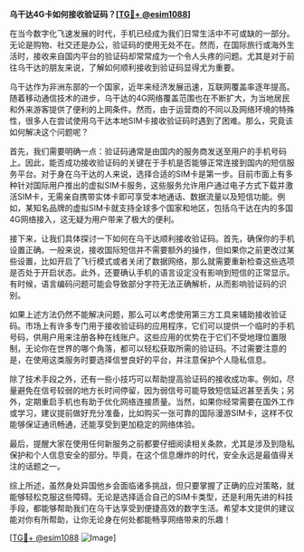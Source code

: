 **乌干达4G卡如何接收验证码？[[TG💪+ @esim1088](https://t.me/s/esim1088)]**

在当今数字化飞速发展的时代，手机已经成为我们日常生活中不可或缺的一部分。无论是购物、社交还是办公，验证码的使用无处不在。然而，在国际旅行或海外生活时，接收来自国内平台的验证码却常常成为一个令人头疼的问题。尤其是对于前往乌干达的朋友来说，了解如何顺利接收到验证码显得尤为重要。

乌干达作为非洲东部的一个国家，近年来经济发展迅速，互联网覆盖率逐年提高。随着移动通信技术的进步，乌干达的4G网络覆盖范围也在不断扩大，为当地居民和外来游客提供了便利的上网条件。然而，由于运营商的不同以及网络环境的特殊性，很多人在尝试使用乌干达本地SIM卡接收验证码时遇到了困难。那么，究竟该如何解决这个问题呢？

首先，我们需要明确一点：验证码通常是由国内的服务商发送至用户的手机号码上。因此，能否成功接收验证码的关键在于手机是否能够正常连接到国内的短信服务平台。对于身在乌干达的人来说，选择合适的SIM卡是第一步。目前市面上有多种针对国际用户推出的虚拟SIM卡服务，这些服务允许用户通过电子方式下载并激活SIM卡，无需亲自携带实体卡即可享受本地通话、数据流量以及短信功能。例如，某知名品牌的虚拟SIM卡就支持全球多个国家和地区，包括乌干达在内的多国4G网络接入，这无疑为用户带来了极大的便利。

接下来，让我们具体探讨一下如何在乌干达顺利接收验证码。首先，确保你的手机设置正确。一般来说，接收国际短信并不需要额外的操作，但如果你之前更改过某些设置，比如开启了飞行模式或者关闭了数据网络，那么就需要重新检查这些选项是否处于开启状态。此外，还要确认手机的语言设定没有影响到短信的正常显示。有时候，语言编码问题可能会导致部分字符无法正确解析，从而影响验证码的识别。

如果上述方法仍然不能解决问题，那么可以考虑使用第三方工具来辅助接收验证码。市场上有许多专门用于接收验证码的应用程序，它们可以提供一个临时的手机号码，供用户用来注册各种在线账户。这些应用的优势在于它们不受地理位置限制，无论你在世界的哪个角落，都可以轻松获取所需的验证码。不过需要注意的是，在使用这类服务时要选择信誉良好的平台，并注意保护个人隐私信息。

除了技术手段之外，还有一些小技巧可以帮助提高验证码的接收成功率。例如，尽量避免在信号较弱的地方长时间停留，因为弱信号可能导致短信延迟甚至丢失；另外，定期重启手机也有助于优化网络连接质量。当然，如果你经常需要在国外工作或学习，建议提前做好充分准备，比如购买一张可靠的国际漫游SIM卡，这样不仅能够保证通讯畅通，还能享受到更加稳定的网络体验。

最后，提醒大家在使用任何新服务之前都要仔细阅读相关条款，尤其是涉及到隐私保护和个人信息安全的部分。毕竟，在这个信息爆炸的时代，安全永远是最值得关注的话题之一。

综上所述，虽然身处异国他乡会面临诸多挑战，但只要掌握了正确的应对策略，就能够轻松克服这些障碍。无论是选择适合自己的SIM卡类型，还是利用先进的科技手段，都能够帮助我们在乌干达享受到便捷高效的数字生活。希望本文提供的建议能对你有所帮助，让你无论身在何处都能畅享网络带来的乐趣！

[[TG💪+ @esim1088](https://t.me/s/esim1088) ![Image](https://i.postimg.cc/4NQfJmqS/Snipaste-2025-05-13-00-14-12.png)]
